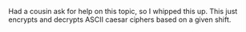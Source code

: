 Had a cousin ask for help on this topic, so I whipped this up. This just encrypts and decrypts ASCII caesar ciphers based on a given shift.
